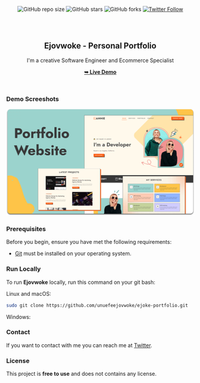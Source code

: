 <div align="center">
  
  ![GitHub repo size](https://img.shields.io/github/repo-size/unuefeejovwoke/ejoke-portfolio)
  ![GitHub stars](https://img.shields.io/github/stars/unuefeejovwoke/ejoke-portfolio?style=social)
  ![GitHub forks](https://img.shields.io/github/forks/unuefeejovwoke/ejoke-portfolio?style=social)
  [![Twitter Follow](https://img.shields.io/twitter/follow/unuefeejovwoke/?style=social)](https://twitter.com/intent/follow?screen_name=unuefeejovwoke/)


  <br />
  <br />

  <h2 align="center">Ejovwoke - Personal Portfolio</h2>

I'm a creative Software Engineer and Ecommerce Specialist

  <a href="https://ejovwoke.com"><strong>➥ Live Demo</strong></a>

</div>

<br />

### Demo Screeshots

![Ejovwoke Desktop Demo](./readme-images/desktop.png "Desktop Demo")

### Prerequisites

Before you begin, ensure you have met the following requirements:

* [Git](https://git-scm.com/downloads "Download Git") must be installed on your operating system.

### Run Locally

To run **Ejovwoke** locally, run this command on your git bash:

Linux and macOS:

```bash
sudo git clone https://github.com/unuefeejovwoke/ejoke-portfolio.git
```

Windows:


### Contact

If you want to contact with me you can reach me at [Twitter](https://www.twitter.com/unuefeejovwoke).

### License

This project is **free to use** and does not contains any license.
